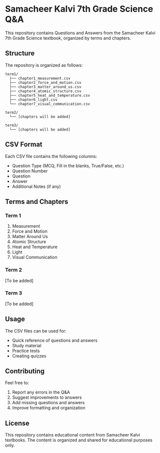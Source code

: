 # Samacheer Kalvi 7th Grade Science Q&A

This repository contains Questions and Answers from the Samacheer Kalvi 7th Grade Science textbook, organized by terms and chapters.

## Structure

The repository is organized as follows:

```
term1/
  ├── chapter1_measurement.csv
  ├── chapter2_force_and_motion.csv
  ├── chapter3_matter_around_us.csv
  ├── chapter4_atomic_structure.csv
  ├── chapter5_heat_and_temperature.csv
  ├── chapter6_light.csv
  └── chapter7_visual_communication.csv

term2/
  └── [chapters will be added]

term3/
  └── [chapters will be added]
```

## CSV Format

Each CSV file contains the following columns:
- Question Type (MCQ, Fill in the blanks, True/False, etc.)
- Question Number
- Question
- Answer
- Additional Notes (if any)

## Terms and Chapters

### Term 1
1. Measurement
2. Force and Motion
3. Matter Around Us
4. Atomic Structure
5. Heat and Temperature
6. Light
7. Visual Communication

### Term 2
[To be added]

### Term 3
[To be added]

## Usage

The CSV files can be used for:
- Quick reference of questions and answers
- Study material
- Practice tests
- Creating quizzes

## Contributing

Feel free to:
1. Report any errors in the Q&A
2. Suggest improvements to answers
3. Add missing questions and answers
4. Improve formatting and organization

## License

This repository contains educational content from Samacheer Kalvi textbooks. The content is organized and shared for educational purposes only.